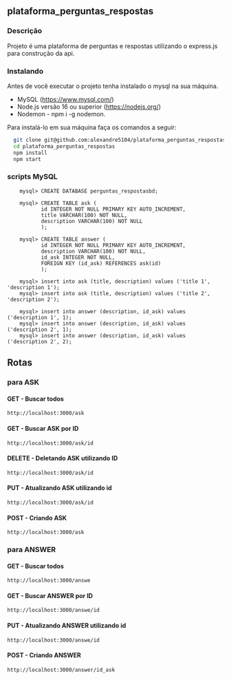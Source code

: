 ## plataforma_perguntas_respostas

### Descrição
Projeto é uma plataforma de perguntas e respostas utilizando o express.js para construção da api.

### Instalando
Antes de você executar o projeto tenha instalado o mysql na sua máquina.

* MySQL (https://www.mysql.com/)
* Node.js versão 16 ou superior (https://nodejs.org/)
* Nodemon - npm i -g nodemon.

Para instalá-lo em sua máquina faça os comandos a seguir:

``` bash
  git clone git@github.com:alexandre5104/plataforma_perguntas_respostas.git
  cd plataforma_perguntas_respostas
  npm install
  npm start
```

### scripts MySQL


```
    mysql> CREATE DATABASE perguntas_respostasbd;

    mysql> CREATE TABLE ask (
           id INTEGER NOT NULL PRIMARY KEY AUTO_INCREMENT,
           title VARCHAR(100) NOT NULL,
           description VARCHAR(100) NOT NULL
           );

    mysql> CREATE TABLE answer (
           id INTEGER NOT NULL PRIMARY KEY AUTO_INCREMENT,
           description VARCHAR(100) NOT NULL,
           id_ask INTEGER NOT NULL,
           FOREIGN KEY (id_ask) REFERENCES ask(id)
           );

    mysql> insert into ask (title, description) values ('title 1', 'description 1');
    mysql> insert into ask (title, description) values ('title 2', 'description 2');

    mysql> insert into answer (description, id_ask) values ('description 1', 1);
    mysql> insert into answer (description, id_ask) values ('description 2', 1);
    mysql> insert into answer (description, id_ask) values ('description 2', 2);

```
## Rotas 

### para ASK

#### GET - Buscar todos
```
http://localhost:3000/ask
```

#### GET - Buscar ASK por ID
```
http://localhost:3000/ask/id
```

#### DELETE - Deletando ASK utilizando ID
```
http://localhost:3000/ask/id
```

#### PUT - Atualizando ASK utilizando id
```
http://localhost:3000/ask/id
```

#### POST - Criando ASK
```
http://localhost:3000/ask
```

### para ANSWER

#### GET - Buscar todos
```
http://localhost:3000/answe
```

#### GET - Buscar ANSWER por ID
```
http://localhost:3000/answe/id
```

#### PUT - Atualizando ANSWER utilizando id
```
http://localhost:3000/answe/id
```

#### POST - Criando ANSWER
```
http://localhost:3000/answer/id_ask
```
